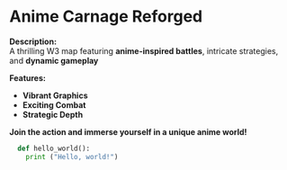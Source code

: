 # Anime Carnage Reforged

**Description:**  
A thrilling W3 map featuring **anime-inspired battles**, intricate strategies, and **dynamic gameplay**

**Features:**  
- **Vibrant Graphics**  
- **Exciting Combat**  
- **Strategic Depth**  

**Join the action and immerse yourself in a unique anime world!**

```python
  def hello_world():
    print ("Hello, world!")
```

